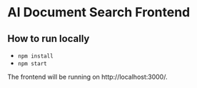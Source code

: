 # AI Document Search Frontend

## How to run locally
- `npm install`
- `npm start`

The frontend will be running on http://localhost:3000/.
